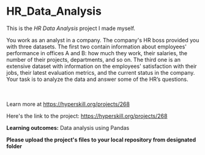 # HR_Data_Analysis

This is the *HR Data Analysis* project I made myself.


<p>You work as an analyst in a company. The company's HR boss provided you with three datasets. The first two contain information about employees' performance in offices A and B: how much they work, their salaries, the number of their projects, departments, and so on. The third one is an extensive dataset with information on the employees' satisfaction with their jobs, their latest evaluation metrics, and the current status in the company. Your task is to analyze the data and answer some of the HR’s questions.</p><br/><br/>Learn more at <a href="https://hyperskill.org/projects/268?utm_source=ide&utm_medium=ide&utm_campaign=ide&utm_content=project-card">https://hyperskill.org/projects/268</a>

Here's the link to the project: https://hyperskill.org/projects/268

<p><b>Learning outcomes:</b> Data analysis using Pandas</p>

<p><b>Please upload the project's files to your local repository from designated folder</b></p>
